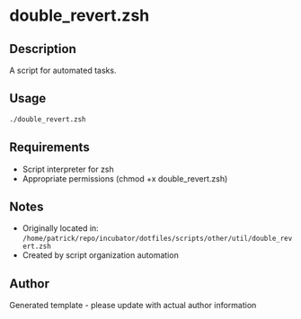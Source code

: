 # double_revert.zsh

## Description
A script for automated tasks.

## Usage
```zsh
./double_revert.zsh
```

## Requirements
- Script interpreter for zsh
- Appropriate permissions (chmod +x double_revert.zsh)

## Notes
- Originally located in: `/home/patrick/repo/incubator/dotfiles/scripts/other/util/double_revert.zsh`
- Created by script organization automation

## Author
Generated template - please update with actual author information

